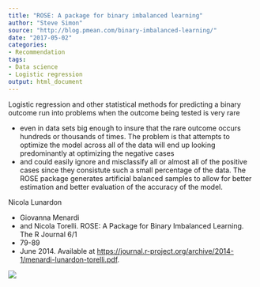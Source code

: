```yaml
---
title: "ROSE: A package for binary imbalanced learning"
author: "Steve Simon"
source: "http://blog.pmean.com/binary-imbalanced-learning/"
date: "2017-05-02"
categories:
- Recommendation
tags:
- Data science
- Logistic regression
output: html_document
---
```


Logistic regression and other statistical methods for predicting a
binary outcome run into problems when the outcome being tested is very
rare
- even in data sets big enough to insure that the rare outcome
occurs hundreds or thousands of times. The problem is that attempts to
optimize the model across all of the data will end up looking
predominantly at optimizing the negative cases
- and could easily ignore
and misclassify all or almost all of the positive cases since they
consistute such a small percentage of the data. The ROSE package
generates artificial balanced samples to allow for better estimation and
better evaluation of the accuracy of the model.

<!---More--->

Nicola Lunardon
- Giovanna Menardi
- and Nicola Torelli. ROSE: A Package
for Binary Imbalanced Learning. The R Journal 6/1
- 79-89
- June 2014.
Available at
<https://journal.r-project.org/archive/2014-1/menardi-lunardon-torelli.pdf>.

![](http://www.pmean.com/new-images/17/binary-imbalanced-learning01.png)




